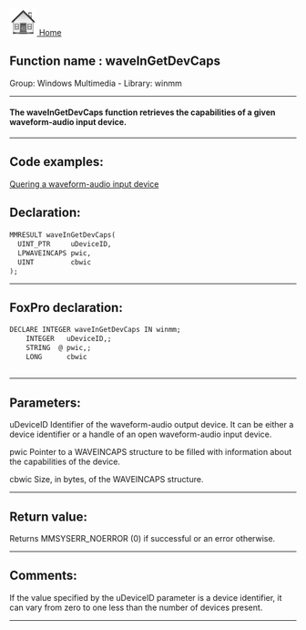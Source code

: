 [<img src="../../images/home.png"> Home ](https://github.com/VFPX/Win32API)  

## Function name : waveInGetDevCaps
Group: Windows Multimedia - Library: winmm    
***  


#### The waveInGetDevCaps function retrieves the capabilities of a given waveform-audio input device.
***  


## Code examples:
[Quering a waveform-audio input device](../../samples/sample_366.md)  

## Declaration:
```foxpro  
MMRESULT waveInGetDevCaps(
  UINT_PTR     uDeviceID,
  LPWAVEINCAPS pwic,
  UINT         cbwic
);  
```  
***  


## FoxPro declaration:
```foxpro  
DECLARE INTEGER waveInGetDevCaps IN winmm;
	INTEGER   uDeviceID,;
	STRING  @ pwic,;
	LONG      cbwic
  
```  
***  


## Parameters:
uDeviceID 
Identifier of the waveform-audio output device. It can be either a device identifier or a handle of an open waveform-audio input device. 

pwic 
Pointer to a WAVEINCAPS structure to be filled with information about the capabilities of the device. 

cbwic 
Size, in bytes, of the WAVEINCAPS structure.   
***  


## Return value:
Returns MMSYSERR_NOERROR (0) if successful or an error otherwise.  
***  


## Comments:
If the value specified by the uDeviceID parameter is a device identifier, it can vary from zero to one less than the number of devices present.  
  
***  

